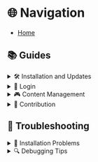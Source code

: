 # 🌐 Navigation

<ul>
    <li><a href="Home">Home</a></li>
</ul>

## 📚 Guides

<details>
    <summary>🛠️ Installation and Updates</summary>
    <ul>
        <li><a href="install-bsmanager-on-linux">Install BSManager on Linux</a></li>
        <li><a href="install-or-import-a-version">Install or Import a Version</a></li>
        <li><a href="create-a-shortcut">Create a Shortcut</a></li>
    </ul>
</details>

<details>
    <summary>🔑 Login</summary>
    <ul>
        <li><a href="How-to-obtain-your-Oculus-Token">Get your Oculus Token</a></li>
    </ul>
</details>

<details>
    <summary>🎮 Content Management</summary>
    <ul>
        <li>
            <details>
                <summary>🗺️ Maps</summary>
                <ul>
                    <li><a href="install-any-map">Install Any Map</a></li>
                    <li><a href="install-all-playlists-you-want">Install All Playlists You Want</a></li>
                </ul>
            </details>
        </li>
        <li>
            <details>
                <summary>🧩 Mods</summary>
                <ul>
                    <li><a href="install-mods-on-your-version">Install Mods on Your Version</a></li>
                </ul>
            </details>
        </li>
        <li>
            <details>
                <summary>🖼️ Models</summary>
                <ul>
                    <li><a href="modify-models-in-your-beat-saber">Modify Models in Your Beat Saber</a></li>
                </ul>
            </details>
        </li>
    </ul>
</details>

<details>
    <summary>🤝 Contribution</summary>
    <ul>
        <li><a href="help-us-update-the-wiki">Help Us Update the Wiki</a></li>
        <li><a href="https://github.com/Zagrios/bs-manager/blob/master/CONTRIBUTING.md">Contribute to the Project</a></li>
    </ul>
</details>

## 🐞 Troubleshooting

<details>
    <summary>💾 Installation Problems</summary>
    <ul>
        <li>
            <details>
            <summary>🐧 Linux</summary>
                <ul>
                    <li><a href="[Linux]-Missing-Icons-in-Game">Missing Icons in Game</a></li>
                    <li><a href="[Linux]-Permission-Denied-on-bs-version.json">Permission Denied on "bs-versions.json"</a></li>
                    <li><a href="[Linux]-[deb]-The-SUID-Sandbox-Helper-Binary-Was-Found">[Deb] The SUID Sandbox Helper Binary Was Found</a></li>
                    <li><a href="[Linux]-[Flatpak]-Steam-Beat-Saber-Version-Not-Showing-Proton-Not-Detected">[Flatpak] Steam Beat Saber Version Not Showing / Proton Not Detected</a></li>
                    <li><a href="[Linux]-[Flatpak]-Changing-Installation-Folder">[Flatpak] Changing Installation Folder</a></li>
                </ul>
            </details>
        </li>
    </ul>
</details>

<details>
    <summary>🔍 Debugging Tips</summary>
    <ul>
        <li><a href="Activate-Oculus-sideloading">Activate Oculus Sideloading</a></li>
        <li><a href="how-to-find-your-logs">How to Find Your Logs</a></li>
        <li><a href="https://github.com/Zagrios/bs-manager/issues/new?assignees=Zagrios&labels=bug&projects=&template=1-bug-report.yaml&title=%5BBUG%5D+%3A+">Submitting a Bug Report</a></li>
    </ul>
</details>
